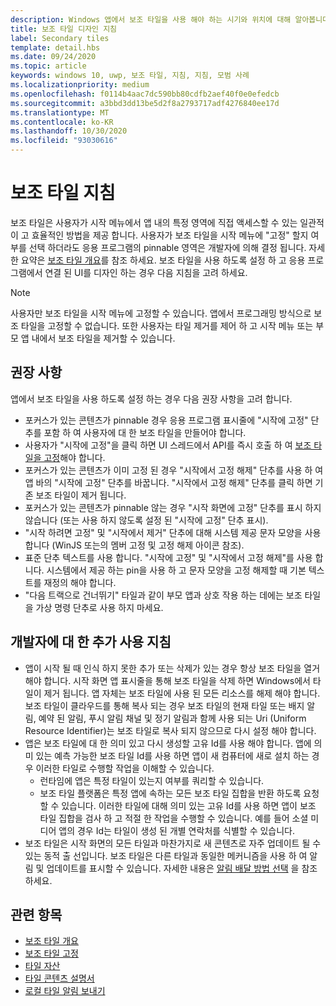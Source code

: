 ```yaml
---
description: Windows 앱에서 보조 타일을 사용 해야 하는 시기와 위치에 대해 알아봅니다.
title: 보조 타일 디자인 지침
label: Secondary tiles
template: detail.hbs
ms.date: 09/24/2020
ms.topic: article
keywords: windows 10, uwp, 보조 타일, 지침, 지침, 모범 사례
ms.localizationpriority: medium
ms.openlocfilehash: f0114b4aac7dc590bb80cdfb2aef40f0e0efedcb
ms.sourcegitcommit: a3bbd3dd13be5d2f8a2793717adf4276840ee17d
ms.translationtype: MT
ms.contentlocale: ko-KR
ms.lasthandoff: 10/30/2020
ms.locfileid: "93030616"
---
```

# <a name="secondary-tile-guidance"></a>보조 타일 지침


보조 타일은 사용자가 시작 메뉴에서 앱 내의 특정 영역에 직접 액세스할 수 있는 일관적이 고 효율적인 방법을 제공 합니다. 사용자가 보조 타일을 시작 메뉴에 "고정" 할지 여부를 선택 하더라도 응용 프로그램의 pinnable 영역은 개발자에 의해 결정 됩니다. 자세한 요약은 [보조 타일 개요](secondary-tiles.md)를 참조 하세요. 보조 타일을 사용 하도록 설정 하 고 응용 프로그램에서 연결 된 UI를 디자인 하는 경우 다음 지침을 고려 하세요.

> [!NOTE]
> 사용자만 보조 타일을 시작 메뉴에 고정할 수 있습니다. 앱에서 프로그래밍 방식으로 보조 타일을 고정할 수 없습니다. 또한 사용자는 타일 제거를 제어 하 고 시작 메뉴 또는 부모 앱 내에서 보조 타일을 제거할 수 있습니다.


## <a name="recommendations"></a>권장 사항

앱에서 보조 타일을 사용 하도록 설정 하는 경우 다음 권장 사항을 고려 합니다.

* 포커스가 있는 콘텐츠가 pinnable 경우 응용 프로그램 표시줄에 "시작에 고정" 단추를 포함 하 여 사용자에 대 한 보조 타일을 만들어야 합니다.
* 사용자가 "시작에 고정"을 클릭 하면 UI 스레드에서 API를 즉시 호출 하 여 [보조 타일을 고정](secondary-tiles-pinning.md)해야 합니다.
* 포커스가 있는 콘텐츠가 이미 고정 된 경우 "시작에서 고정 해제" 단추를 사용 하 여 앱 바의 "시작에 고정" 단추를 바꿉니다. "시작에서 고정 해제" 단추를 클릭 하면 기존 보조 타일이 제거 됩니다.
* 포커스가 있는 콘텐츠가 pinnable 않는 경우 "시작 화면에 고정" 단추를 표시 하지 않습니다 (또는 사용 하지 않도록 설정 된 "시작에 고정" 단추 표시).
* "시작 하려면 고정" 및 "시작에서 제거" 단추에 대해 시스템 제공 문자 모양을 사용 합니다 (WinJS 또는의 멤버 고정 및 고정 해제 아이콘 참조).
* 표준 단추 텍스트를 사용 합니다. "시작에 고정" 및 "시작에서 고정 해제"를 사용 합니다. 시스템에서 제공 하는 pin을 사용 하 고 문자 모양을 고정 해제할 때 기본 텍스트를 재정의 해야 합니다.
* "다음 트랙으로 건너뛰기" 타일과 같이 부모 앱과 상호 작용 하는 데에는 보조 타일을 가상 명령 단추로 사용 하지 마세요.


## <a name="additional-usage-guidance-for-devs"></a>개발자에 대 한 추가 사용 지침

* 앱이 시작 될 때 인식 하지 못한 추가 또는 삭제가 있는 경우 항상 보조 타일을 열거 해야 합니다. 시작 화면 앱 표시줄을 통해 보조 타일을 삭제 하면 Windows에서 타일이 제거 됩니다. 앱 자체는 보조 타일에 사용 된 모든 리소스를 해제 해야 합니다. 보조 타일이 클라우드를 통해 복사 되는 경우 보조 타일의 현재 타일 또는 배지 알림, 예약 된 알림, 푸시 알림 채널 및 정기 알림과 함께 사용 되는 Uri (Uniform Resource Identifier)는 보조 타일로 복사 되지 않으므로 다시 설정 해야 합니다.
* 앱은 보조 타일에 대 한 의미 있고 다시 생성할 고유 Id를 사용 해야 합니다. 앱에 의미 있는 예측 가능한 보조 타일 Id를 사용 하면 앱이 새 컴퓨터에 새로 설치 하는 경우 이러한 타일로 수행할 작업을 이해할 수 있습니다.
  * 런타임에 앱은 특정 타일이 있는지 여부를 쿼리할 수 있습니다.
  * 보조 타일 플랫폼은 특정 앱에 속하는 모든 보조 타일 집합을 반환 하도록 요청할 수 있습니다. 이러한 타일에 대해 의미 있는 고유 Id를 사용 하면 앱이 보조 타일 집합을 검사 하 고 적절 한 작업을 수행할 수 있습니다. 예를 들어 소셜 미디어 앱의 경우 Id는 타일이 생성 된 개별 연락처를 식별할 수 있습니다.
* 보조 타일은 시작 화면의 모든 타일과 마찬가지로 새 콘텐츠로 자주 업데이트 될 수 있는 동적 출 선입니다. 보조 타일은 다른 타일과 동일한 메커니즘을 사용 하 여 알림 및 업데이트를 표시할 수 있습니다. 자세한 내용은 [알림 배달 방법 선택](choosing-a-notification-delivery-method.md) 을 참조 하세요.


## <a name="related"></a>관련 항목

* [보조 타일 개요](secondary-tiles.md)
* [보조 타일 고정](secondary-tiles-pinning.md)
* [타일 자산](../../style/app-icons-and-logos.md)
* [타일 콘텐츠 설명서](create-adaptive-tiles.md)
* [로컬 타일 알림 보내기](sending-a-local-tile-notification.md)
